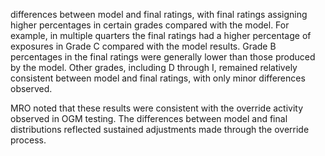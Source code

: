 differences between model and final ratings, with final ratings assigning higher percentages in certain grades compared with the model. For example, in multiple quarters the final ratings had a higher percentage of exposures in Grade C compared with the model results. Grade B percentages in the final ratings were generally lower than those produced by the model. Other grades, including D through I, remained relatively consistent between model and final ratings, with only minor differences observed.

MRO noted that these results were consistent with the override activity observed in OGM testing. The differences between model and final distributions reflected sustained adjustments made through the override process.
